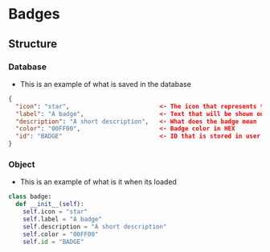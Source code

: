 # Badges

## Structure

### Database
- This is an example of what is saved in the database
```json
{
  "icon": "star",                         <- The icon that represents the badge 
  "label": "A badge",                     <- Text that will be shown once you hover over the badge
  "description": "A short description",   <- What does the badge mean
  "color": "00FF00",                      <- Badge color in HEX
  "id": "BADGE"                           <- ID that is stored in user object
}
```

### Object
- This is an example of what is it when its loaded
```py
class badge:
  def __init__(self):
    self.icon = "star"
    self.label = "A badge"
    self.description = "A short description"
    self.color = "00FF00"
    self.id = "BADGE"
```

